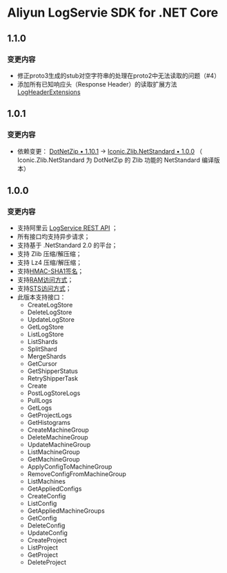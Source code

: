 # Aliyun LogServie SDK for .NET Core

## 1.1.0

### 变更内容

- 修正proto3生成的stub对空字符串的处理在proto2中无法读取的问题（#4）
- 添加所有已知响应头（Response Header）的读取扩展方法[LogHeaderExtensions](Aliyun.Api.LogService/Infrastructure/Protocol/Http/LogHeaderExtensions.cs)


## 1.0.1

### 变更内容

- 依赖变更： [DotNetZip &bull; 1.10.1](https://www.nuget.org/packages/DotNetZip/1.10.1) -> [Iconic.Zlib.NetStandard &bull; 1.0.0](https://www.nuget.org/packages/Iconic.Zlib.Netstandard/1.0.0) （ Iconic.Zlib.NetStandard 为 DotNetZip 的 Zlib 功能的 NetStandard 编译版本）

## 1.0.0

### 变更内容

- 支持阿里云 [LogService REST API](https://help.aliyun.com/document_detail/29007.html) ；
- 所有接口均支持异步请求；
- 支持基于 .NetStandard 2.0 的平台；
- 支持 Zlib 压缩/解压缩；
- 支持 Lz4 压缩/解压缩；
- 支持[HMAC-SHA1签名](https://help.aliyun.com/document_detail/29012.html)；
- 支持[RAM访问方式](https://help.aliyun.com/document_detail/29049.html)；
- 支持[STS访问方式](https://help.aliyun.com/document_detail/47277.html)；
- 此版本支持接口：
    + CreateLogStore
    + DeleteLogStore
    + UpdateLogStore
    + GetLogStore
    + ListLogStore
    + ListShards
    + SplitShard
    + MergeShards
    + GetCursor
    + GetShipperStatus
    + RetryShipperTask
    + Create
    + PostLogStoreLogs
    + PullLogs
    + GetLogs
    + GetProjectLogs
    + GetHistograms
    + CreateMachineGroup
    + DeleteMachineGroup
    + UpdateMachineGroup
    + ListMachineGroup
    + GetMachineGroup
    + ApplyConfigToMachineGroup
    + RemoveConfigFromMachineGroup
    + ListMachines
    + GetAppliedConfigs
    + CreateConfig
    + ListConfig
    + GetAppliedMachineGroups
    + GetConfig
    + DeleteConfig
    + UpdateConfig
    + CreateProject
    + ListProject
    + GetProject
    + DeleteProject
